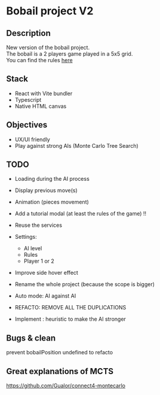 # Bobail project V2

## Description
New version of the bobail project.  
The bobail is a 2 players game played in a 5x5 grid.  
You can find the rules [here](https://www.dragono.fr/jeux-strat%C3%A9gie-anciens/le-bobail/)

## Stack
- React with Vite bundler
- Typescript
- Native HTML canvas

## Objectives
- UX/UI friendly
- Play against strong AIs (Monte Carlo Tree Search)


## TODO
- Loading during the AI process
- Display previous move(s)

- Animation (pieces movement)
- Add a tutorial modal (at least the rules of the game) !!
- Reuse the services

- Settings:
    * AI level
    * Rules
    * Player 1 or 2
- Improve side hover effect

- Rename the whole project (because the scope is bigger)

- Auto mode: AI against AI


- REFACTO: REMOVE ALL THE DUPLICATIONS

- Implement : heuristic to make the AI stronger

## Bugs & clean
prevent bobailPosition undefined to refacto

## Great explanations of MCTS
https://github.com/Gualor/connect4-montecarlo